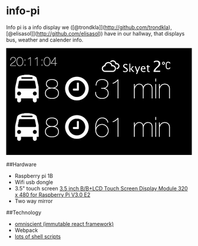 # info-pi
Info pi is a info display we ([@trondkla]](http://github.com/trondkla), [@elisasol]](http://github.com/elisasol)) have in our hallway, that displays bus, weather and calender info.

![Screenshot](/images/screenshot-december2015.png?raw=true "Screenshot!")

##Hardware
- Raspberry pi 1B
- Wifi usb dongle
- 3.5" touch screen [3.5 inch B/B+LCD Touch Screen Display Module 320 x 480 for Raspberry Pi V3.0 E2](http://cgi.ebay.com/ws/eBayISAPI.dll?ViewItemVersion&item=221869966195&view=all&tid=1626999772012)
- Two way mirror

##Technology
- [omniscient (immutable react framework)](https://github.com/omniscientjs/omniscient)
- Webpack
- [lots of shell scripts](http://github.com/trondkla/info-pi-client)

